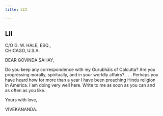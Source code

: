 ```yaml
---
title: LII

---
```





  

  


## LII

C/O G. W. HALE, ESQ.,  
CHICAGO, U.S.A.

DEAR GOVINDA SAHAY,

 

Do you keep any correspondence with my Gurubhāis of Calcutta? Are you
progressing morally, spiritually, and in your worldly affairs? . . .
Perhaps you have heard how for more than a year I have been preaching
Hindu religion in America. I am doing very well here. Write to me as
soon as you can and as often as you like. 

Yours with love,

VIVEKANANDA.


